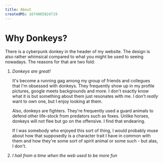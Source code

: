 ```yaml
---
title: About
createdMS: 1674805824719
---
```


# Why Donkeys?

There is a cyberpunk donkey in the header of my website. The design is also rather whimsical compared to what you might be used to seeing nowadays. The reasons for that are two fold:

1. _Donkeys are great!_

   It's become a running gag among my group of friends and collegues that I'm obsessed with donkeys. They frequently show up in my profile pictures, google meets backgrounds and more. I don't exactly know what it is but something about them just resonates with me. I don't _really_ want to own one, but I enjoy looking at them.

   Also, donkeys are fighters. They're frequently used a guard animals to defend other life-stock from predators such as foxes. Unlike horses, donkeys will not flee but go on the offensive. I find that endearing.

   If I was somebody who enjoyed this sort of thing, I would probably muse about how that supposedly is a character trait I have in common with them and how they're some sort of spirit animal or some such - but alas, I don't.

2. _I hail from a time when the web used to be more fun_
